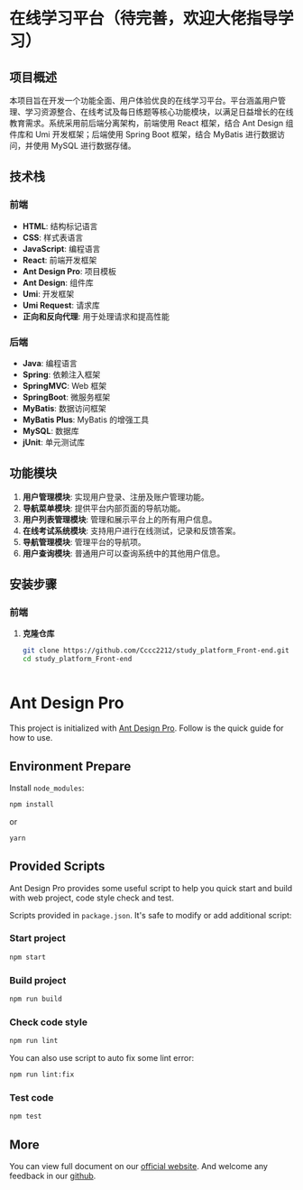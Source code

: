 # 在线学习平台（待完善，欢迎大佬指导学习）

## 项目概述

本项目旨在开发一个功能全面、用户体验优良的在线学习平台。平台涵盖用户管理、学习资源整合、在线考试及每日练题等核心功能模块，以满足日益增长的在线教育需求。系统采用前后端分离架构，前端使用 React 框架，结合 Ant Design 组件库和 Umi 开发框架；后端使用 Spring Boot 框架，结合 MyBatis 进行数据访问，并使用 MySQL 进行数据存储。

## 技术栈

### 前端

- **HTML**: 结构标记语言
- **CSS**: 样式表语言
- **JavaScript**: 编程语言
- **React**: 前端开发框架
- **Ant Design Pro**: 项目模板
- **Ant Design**: 组件库
- **Umi**: 开发框架
- **Umi Request**: 请求库
- **正向和反向代理**: 用于处理请求和提高性能

### 后端

- **Java**: 编程语言
- **Spring**: 依赖注入框架
- **SpringMVC**: Web 框架
- **SpringBoot**: 微服务框架
- **MyBatis**: 数据访问框架
- **MyBatis Plus**: MyBatis 的增强工具
- **MySQL**: 数据库
- **jUnit**: 单元测试库

## 功能模块

1. **用户管理模块**: 实现用户登录、注册及账户管理功能。
2. **导航菜单模块**: 提供平台内部页面的导航功能。
3. **用户列表管理模块**: 管理和展示平台上的所有用户信息。
4. **在线考试系统模块**: 支持用户进行在线测试，记录和反馈答案。
5. **导航管理模块**: 管理平台的导航项。
6. **用户查询模块**: 普通用户可以查询系统中的其他用户信息。

## 安装步骤

### 前端

1. **克隆仓库**
   ```bash
   git clone https://github.com/Cccc2212/study_platform_Front-end.git
   cd study_platform_Front-end



# Ant Design Pro

This project is initialized with [Ant Design Pro](https://pro.ant.design). Follow is the quick guide for how to use.

## Environment Prepare

Install `node_modules`:

```bash
npm install
```

or

```bash
yarn
```

## Provided Scripts

Ant Design Pro provides some useful script to help you quick start and build with web project, code style check and test.

Scripts provided in `package.json`. It's safe to modify or add additional script:

### Start project

```bash
npm start
```

### Build project

```bash
npm run build
```

### Check code style

```bash
npm run lint
```

You can also use script to auto fix some lint error:

```bash
npm run lint:fix
```

### Test code

```bash
npm test
```

## More

You can view full document on our [official website](https://pro.ant.design). And welcome any feedback in our [github](https://github.com/ant-design/ant-design-pro).
